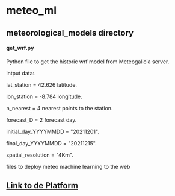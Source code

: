 # meteo_ml
## **meteorological_models directory**
#### get_wrf.py
Python file to get the historic wrf model from Meteogalicia server.

intput data:.

lat_station = 42.626  latitude.

lon_station = -8.784  longitude.

n_nearest =  4  nearest points to the station.

forecast_D = 2 forecast day.

initial_day_YYYYMMDD = "20211201".

final_day_YYYYMMDD = "20211215".

spatial_resolution = "4Km".



files to deploy meteo machine learning to the web
## [Link to de Platform](https://share.streamlit.io/granantuin/meteo_ml/main/operational_st.py)
